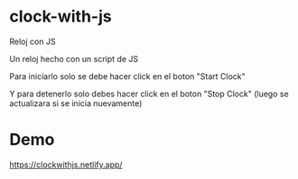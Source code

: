 # clock-with-js

Reloj con JS

Un reloj hecho con un script de JS

Para iniciarlo solo se debe hacer click en el boton "Start Clock"

Y para detenerlo solo debes hacer click en el boton "Stop Clock"
(luego se actualizara si se inicia nuevamente)

# Demo

https://clockwithjs.netlify.app/
